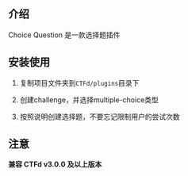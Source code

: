 ## 介绍

Choice Question 是一款选择题插件

## 安装使用

1. 复制项目文件夹到`CTFd/plugins`目录下

2. 创建challenge，并选择multiple-choice类型

3. 按照说明创建选择题，不要忘记限制用户的尝试次数

## 注意

**兼容 CTFd v3.0.0 及以上版本**
